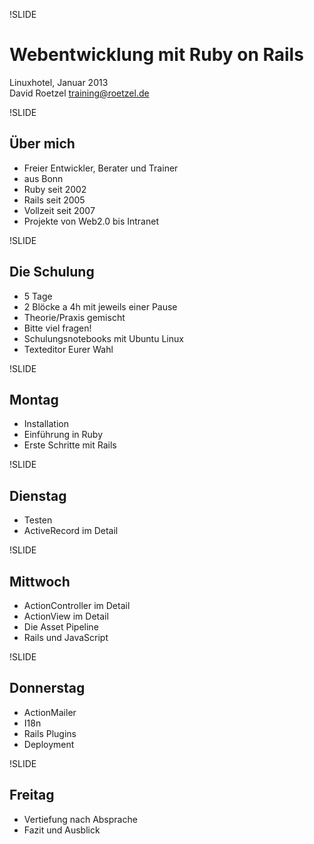 !SLIDE

# Webentwicklung mit Ruby on Rails

Linuxhotel, Januar 2013  
David Roetzel <training@roetzel.de>

!SLIDE

## Über mich

-   Freier Entwickler, Berater und Trainer
-   aus Bonn
-   Ruby seit 2002
-   Rails seit 2005
-   Vollzeit seit 2007
-   Projekte von Web2.0 bis Intranet

!SLIDE

## Die Schulung

-   5 Tage
-   2 Blöcke a 4h mit jeweils einer Pause
-   Theorie/Praxis gemischt
-   Bitte viel fragen!
-   Schulungsnotebooks mit Ubuntu Linux
-   Texteditor Eurer Wahl

!SLIDE

## Montag

-   Installation
-   Einführung in Ruby
-   Erste Schritte mit Rails

!SLIDE

## Dienstag

-   Testen
-   ActiveRecord im Detail

!SLIDE

## Mittwoch

-   ActionController im Detail
-   ActionView im Detail
-   Die Asset Pipeline
-   Rails und JavaScript

!SLIDE

## Donnerstag

-   ActionMailer
-   I18n
-   Rails Plugins
-   Deployment

!SLIDE

## Freitag

-   Vertiefung nach Absprache
-   Fazit und Ausblick


